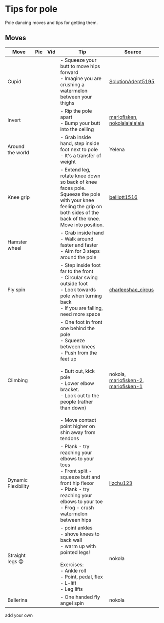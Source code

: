 # Tips for pole
Pole dancing moves and tips for getting them.

## Moves

| Move | Pic | Vid | Tip | Source |
| - | - | - | - | - | 
| Cupid  |  |  |- Squeeze your butt to move hips forward <br/>- Imagine you are crushing a watermelon between your thighs | [SolutionAdept5195](https://www.reddit.com/r/poledancing/comments/142zwd4/my_cupid_sorta_how_do_i_hold_this/jn83beu/?context=3) |
| Invert |  |  |- Rip the pole apart <br/>- Bump your butt into the ceiling| [marlofisken](https://www.instagram.com/reel/CoJMv47DhvD/), [nokolalalalalala](https://instagram.com/nokolalalalalala)| 
| Around the world |  |  |- Grab inside hand, step inside foot next to pole <br /> - It's a transfer of weight  | Yelena | 
| Knee grip |  |  |-  Extend leg, rotate knee down so back of knee faces pole. Squeeze the pole with your knee feeling the grip on both sides of the back of the knee. Move into position.   | [belliott1516](https://www.instagram.com/belliott1516) | 
| Hamster wheel |  |  |- Grab inside hand <br />- Walk around faster and faster<br />- Aim for 3 steps around the pole| | 
| Fly spin |  |  |- Step inside foot far to the front<br />- Circular swing outside foot<br />- Look towards pole when turning back<br />- If you are falling, need more space   | [charleeshae_circus](https://www.instagram.com/charleeshae_circus/)| 
| Climbing |  |  |- One foot in front one behind the pole<br />- Squeeze between knees <br />- Push from the feet up<br /><br />- Butt out, kick pole <br />- Lower elbow bracket. <br />- Look out to the people (rather than down)<br /><br />- Move contact point higher on shin away from tendons| nokola, [marlofisken-2](https://www.youtube.com/watch?v=23b0VqNNINc), [marlofisken-1](https://www.youtube.com/watch?v=3r1W02p_cWo)| 
| Dynamic Flexibility ||| - Plank - try reaching your elbows to your toes<br />- Front split - squeeze butt and front hip flexor<br />- Plank - try reaching your elbows to your toe<br />- Frog - crush watermelon between hips  |[lizchu123](https://www.instagram.com/lizchu123) | 
| Straight legs 😍 |  |  |- point ankles<br /> - shove knees to back wall<br /> - warm up with pointed legs!<br /> <br /> Exercises:<br />   - Ankle roll<br />   - Point, pedal, flex<br />  - L-lift<br />   - Leg lifts|nokola|
| Ballerina |  |  |- One handed fly angel spin |nokola|

add your own

